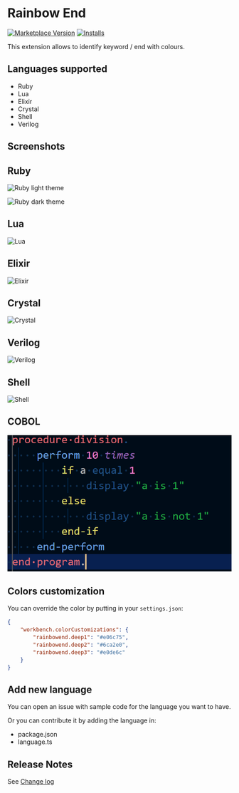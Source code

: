 # Rainbow End

[![Marketplace Version](https://vsmarketplacebadge.apphb.com/version/jduponchelle.rainbow-end.svg)](https://marketplace.visualstudio.com/items?itemName=jduponchelle.rainbow-end) [![Installs](https://vsmarketplacebadge.apphb.com/installs/jduponchelle.rainbow-end.svg)](https://marketplace.visualstudio.com/items?itemName=jduponchelle.rainbow-end)

This extension allows to identify keyword / end with colours.

## Languages supported

* Ruby
* Lua
* Elixir
* Crystal
* Shell
* Verilog

## Screenshots

## Ruby

![Ruby light theme](images/2.png)

![Ruby dark theme](images/1.png)

## Lua

![Lua](images/lua.png)

## Elixir

![Elixir](images/elixir.png)

## Crystal

![Crystal](images/crystal.png)

## Verilog

![Verilog](images/verilog.png)

## Shell

![Shell](images/shell.png)

## COBOL

![COBOL](images/cobol.png)

## Colors customization

You can override the color by putting in your `settings.json`:

```json
{
    "workbench.colorCustomizations": {
        "rainbowend.deep1": "#e06c75",
        "rainbowend.deep2": "#6ca2e0",
        "rainbowend.deep3": "#e0de6c"
    }
}
```

## Add new language

You can open an issue with sample code for the language you want to have.

Or you can contribute it by adding the language in:
* package.json
* language.ts


## Release Notes

See [Change log](CHANGELOG.md)
